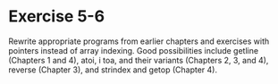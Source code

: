 # Exercise 5-6

Rewrite appropriate programs from earlier chapters and exercises with pointers instead of array indexing. Good possibilities include getline (Chapters 1 and 4), atoi, i toa, and their variants (Chapters 2, 3, and 4), reverse (Chapter 3), and strindex and getop (Chapter 4).
